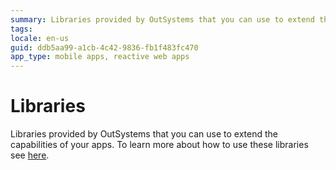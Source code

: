 ```yaml
---
summary: Libraries provided by OutSystems that you can use to extend the capabilities of your apps.
tags:
locale: en-us
guid: ddb5aa99-a1cb-4c42-9836-fb1f483fc470
app_type: mobile apps, reactive web apps
---
```

# Libraries

Libraries provided by OutSystems that you can use to extend the capabilities of your apps. To learn more about how to use these libraries see [here](../../building-apps/logic/use-public-elements.md#libraries).
